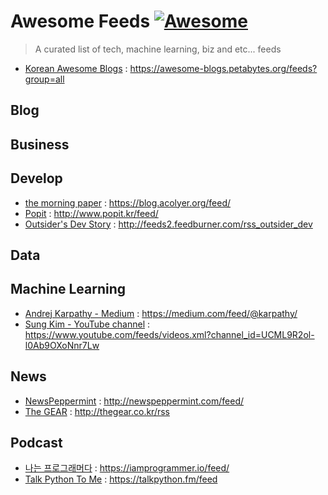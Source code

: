 # Awesome Feeds [![Awesome](https://cdn.rawgit.com/sindresorhus/awesome/d7305f38d29fed78fa85652e3a63e154dd8e8829/media/badge.svg)](https://github.com/sindresorhus/awesome)

> A curated list of tech, machine learning, biz and etc... feeds

- [Korean Awesome Blogs](https://github.com/BenjaminKim/awesome-blogs) : https://awesome-blogs.petabytes.org/feeds?group=all 

## Blog

## Business

## Develop
- [the morning paper](https://blog.acolyer.org/) : https://blog.acolyer.org/feed/
- [Popit](http://www.popit.kr/) : http://www.popit.kr/feed/
- [Outsider's Dev Story](https://blog.outsider.ne.kr/) : http://feeds2.feedburner.com/rss_outsider_dev

## Data

## Machine Learning
- [Andrej Karpathy - Medium](https://medium.com/@karpathy/) : https://medium.com/feed/@karpathy/
- [Sung Kim - YouTube channel](https://www.youtube.com/user/hunkims/featured) : https://www.youtube.com/feeds/videos.xml?channel_id=UCML9R2ol-l0Ab9OXoNnr7Lw

## News
- [NewsPeppermint](http://newspeppermint.com/) : http://newspeppermint.com/feed/
- [The GEAR](http://thegear.co.kr) : http://thegear.co.kr/rss

## Podcast
- [나는 프로그래머다](https://iamprogrammer.io) : https://iamprogrammer.io/feed/
- [Talk Python To Me](https://talkpython.fm) : https://talkpython.fm/feed